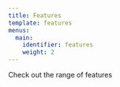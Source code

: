 ```yaml
---
title: Features
template: features
menus:
  main:
    identifier: features
    weight: 2
---
```


Check out the range of features